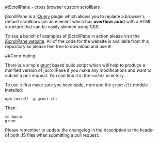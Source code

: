 #jScrollPane - cross browser custom scrollbars

jScrollPane is a [jQuery](http://www.jquery.com/) plugin which allows you to replace a browser's default scrollbars (on an element which has **overflow: auto**) with a HTML structure that can be easily skinned using CSS.

To see a bunch of examples of jScrollPane in action please visit the [jScrollPane website](http://jscrollpane.kelvinluck.com/). All of the code for the website is available from this repository so please feel free to download and use it!

##Contributing

There is a simple [grunt](http://gruntjs.com) based build script which will help to produce a minified version of
jScrollPane if you make any modifications and want to submit a pull request. You can find it in the `build/` directory.

To use it first make sure you have [node](http://nodejs.org/), npm and the `grunt-cli` module installed:

`npm install -g grunt-cli`

Then:

```
cd build
grunt
```

Please remember to update the changelog in the description at the header of both JS files when submitting a pull request.